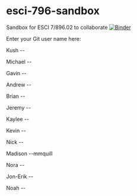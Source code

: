 # esci-796-sandbox
Sandbox for ESCI 7/896.02 to collaborate
[![Binder](https://mybinder.org/badge_logo.svg)](https://mybinder.org/v2/gh/alightbody/example-binder/HEAD)

Enter your Git user name here:

Kush -- 

Michael -- 

Gavin -- 

Andrew --

Brian -- 

Jeremy -- 

Kaylee -- 

Kevin -- 

Nick --

Madison --mmquill

Nora --

Jon-Erik --

Noah --
